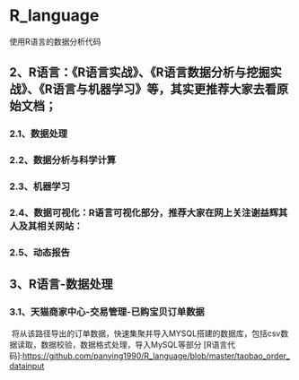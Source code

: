# R_language
使用R语言的数据分析代码

## 2、R语言：《R语言实战》、《R语言数据分析与挖掘实战》、《R语言与机器学习》等，其实更推荐大家去看原始文档；  
### 2.1、数据处理
### 2.2、数据分析与科学计算
### 2.3、机器学习
### 2.4、数据可视化：R语言可视化部分，推荐大家在网上关注谢益辉其人及其相关网站：
### 2.5、动态报告

## 3、R语言-数据处理
### 3.1、天猫商家中心-交易管理-已购宝贝订单数据
  将从该路径导出的订单数据，快速集聚并导入MYSQL搭建的数据库，包括csv数据读取，数据校验，数据格式处理，导入MySQL等部分 [R语言代码]:https://github.com/panying1990/R_language/blob/master/taobao_order_datainput
  
